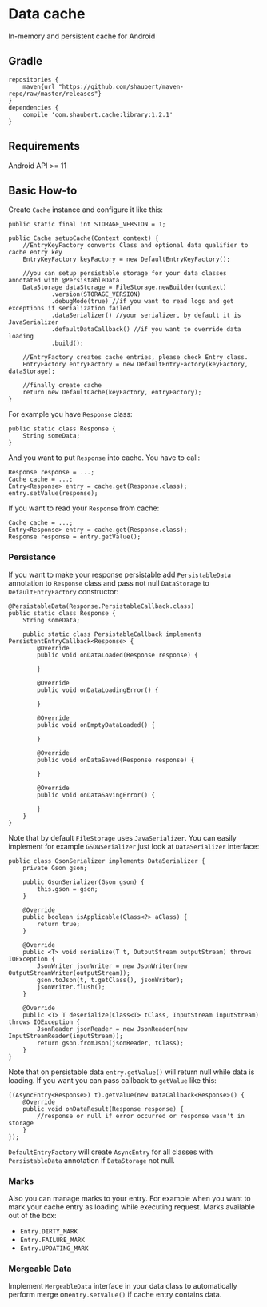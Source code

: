 # Data cache

In-memory and persistent cache for Android

## Gradle
    
    repositories {
        maven{url "https://github.com/shaubert/maven-repo/raw/master/releases"}
    }
    dependencies {
        compile 'com.shaubert.cache:library:1.2.1'
    }

## Requirements

Android API >= 11

## Basic How-to

Create `Cache` instance and configure it like this:

    public static final int STORAGE_VERSION = 1;
    
    public Cache setupCache(Context context) {
        //EntryKeyFactory converts Class and optional data qualifier to cache entry key 
        EntryKeyFactory keyFactory = new DefaultEntryKeyFactory();
        
        //you can setup persistable storage for your data classes annotated with @PersistableData
        DataStorage dataStorage = FileStorage.newBuilder(context)
                .version(STORAGE_VERSION)
                .debugMode(true) //if you want to read logs and get exceptions if serialization failed
                .dataSerializer() //your serializer, by default it is JavaSerializer
                .defaultDataCallback() //if you want to override data loading
                .build();
        
        //EntryFactory creates cache entries, please check Entry class.
        EntryFactory entryFactory = new DefaultEntryFactory(keyFactory, dataStorage);
        
        //finally create cache
        return new DefaultCache(keyFactory, entryFactory);
    }

For example you have `Response` class:

    public static class Response {
        String someData;
    }

And you want to put `Response` into cache. You have to call:

    Response response = ...;
    Cache cache = ...;
    Entry<Response> entry = cache.get(Response.class);
    entry.setValue(response);
    
If you want to read your `Response` from cache:

    Cache cache = ...;
    Entry<Response> entry = cache.get(Response.class);
    Response response = entry.getValue();

### Persistance

If you want to make your response persistable add `PersistableData` annotation to `Response` class and pass not null `DataStorage` to `DefaultEntryFactory` constructor:

    @PersistableData(Response.PersistableCallback.class)
    public static class Response {
        String someData;

        public static class PersistableCallback implements PersistentEntryCallback<Response> {
            @Override
            public void onDataLoaded(Response response) {

            }

            @Override
            public void onDataLoadingError() {

            }

            @Override
            public void onEmptyDataLoaded() {

            }

            @Override
            public void onDataSaved(Response response) {

            }

            @Override
            public void onDataSavingError() {

            }
        }
    }

Note that by default `FileStorage` uses `JavaSerializer`. You can easily implement for example `GSONSerializer` just look at `DataSerializer` interface:
    
    public class GsonSerializer implements DataSerializer {
        private Gson gson;
    
        public GsonSerializer(Gson gson) {
            this.gson = gson;
        }
    
        @Override
        public boolean isApplicable(Class<?> aClass) {
            return true;
        }
    
        @Override
        public <T> void serialize(T t, OutputStream outputStream) throws IOException {
            JsonWriter jsonWriter = new JsonWriter(new OutputStreamWriter(outputStream));
            gson.toJson(t, t.getClass(), jsonWriter);
            jsonWriter.flush();
        }
    
        @Override
        public <T> T deserialize(Class<T> tClass, InputStream inputStream) throws IOException {
            JsonReader jsonReader = new JsonReader(new InputStreamReader(inputStream));
            return gson.fromJson(jsonReader, tClass);
        }
    }

Note that on persistable data `entry.getValue()` will return null while data is loading. If you want you can pass callback to `getValue` like this:

    ((AsyncEntry<Response>) t).getValue(new DataCallback<Response>() {
        @Override
        public void onDataResult(Response response) {
            //response or null if error occurred or response wasn't in storage
        }
    });

`DefaultEntryFactory` will create `AsyncEntry` for all classes with `PersistableData` annotation if `DataStorage` not null.

### Marks

Also you can manage marks to your entry. For example when you want to mark your cache entry as loading while executing request. Marks available out of the box:
*  `Entry.DIRTY_MARK`
*  `Entry.FAILURE_MARK`
*  `Entry.UPDATING_MARK`
  
### Mergeable Data

Implement `MergeableData` interface in your data class to automatically perform merge on`entry.setValue()` if cache entry contains data.
